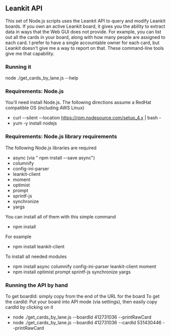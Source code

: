 ## Leankit API

This set of Node.js scripts uses the Leankit API to query and modify Leankit boards. If you own an active Leankit board, it gives you the ability to extract data in ways that the Web GUI does not provide. For example, you can list out all the cards in your board, along with how many people are assigned to each card. I prefer to have a single accountable owner for each card, but Leankit doesn't give me a way to report on that. These command-line tools give me that capability.

### Running it

node ./get_cards_by_lane.js --help

### Requirements: Node.js

You'll need install Node.js. The following directions assume a RedHat compatible OS (including AWS Linux)

-   curl --silent --location https://rpm.nodesource.com/setup_4.x | bash -
-   yum -y install nodejs

### Requirements: Node.js library requirements

The following Node.js libraries are required

-   async (via " npm install --save async")
-   columnify
-   config-ini-parser
-   leankit-client
-   moment
-   optimist
-   prompt
-   sprintf-js
-   synchronize
-   yargs

You can install all of them with this simple command

-   npm install <lib-name>

For example

-   npm install leankit-client

To install all needed modules

-   npm install async columnify config-ini-parser leankit-client moment
-   npm install optimist prompt sprintf-js synchronize yargs

### Running the API by hand

To get boardId: simply copy from the end of the URL for the board
To get the cardId: Put your board into API mode (via settings), then easily copy cardId by clicking on it

-   node ./get_cards_by_lane.js --boardId 412731036 --printRawCard
-   node ./get_cards_by_lane.js --boardId 412731036 --cardId 531430446 --printRawCard
